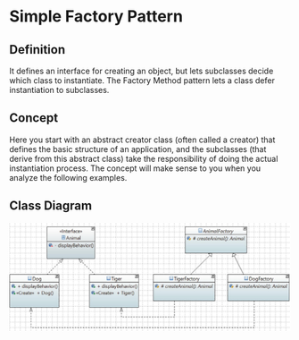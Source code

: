 # Simple Factory Pattern

## Definition

It defines an interface for creating an object, but lets subclasses decide which class to instantiate. The Factory Method pattern lets a class defer instantiation to subclasses.

## Concept

Here you start with an abstract creator class (often called a creator) that defines the basic structure of an application, and the subclasses (that derive from this abstract class) take the responsibility of doing the actual instantiation process. The concept will make sense to you when you analyze the following examples.

## Class Diagram
![Class Diagram](class-diagram.jpg)
